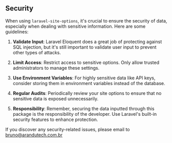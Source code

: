 ## Security

When using `laravel-site-options`, it's crucial to ensure the security of data, especially when dealing with sensitive information. Here are some guidelines:

1. **Validate Input**: Laravel Eloquent does a great job of protecting against SQL injection, but it's still important to validate user input to prevent other types of attacks.

2. **Limit Access**: Restrict access to sensitive options. Only allow trusted administrators to manage these settings.

3. **Use Environment Variables**: For highly sensitive data like API keys, consider storing them in environment variables instead of the database.

4. **Regular Audits**: Periodically review your site options to ensure that no sensitive data is exposed unnecessarily.

5. **Responsibility**: Remember, securing the data inputted through this package is the responsibility of the developer. Use Laravel's built-in security features to enhance protection.

If you discover any security-related issues, please email to bruno@arandutech.com.br
